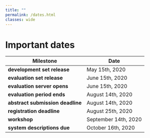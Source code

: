 ```yaml
---
title: ""
permalink: /dates.html
classes: wide
---
```


# Important dates

| **Milestone**                      |  **Date**             |
| ---------------------------------- | --------------------- |
| **development set release**        |  May 15th, 2020       |
| **evaluation set release**         |  June 15th, 2020      |
| **evaluation server opens**        |  June 15th, 2020      |
| **evaluation period ends**         |  August 14th, 2020    |
| **abstract submission deadline**   |  August 14th, 2020    |
| **registration deadline**          |  August 25th, 2020    |
| **workshop**                       |  September 14th, 2020 |
| **system descriptions due**        |  October 16th, 2020   |

